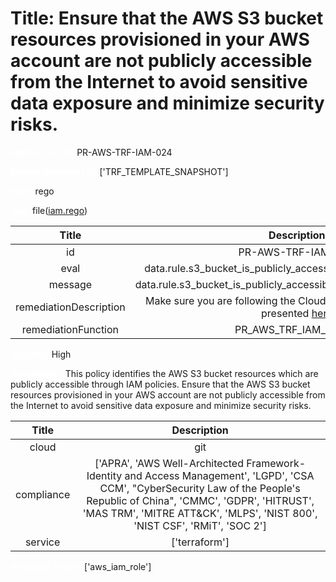 



# Title: Ensure that the AWS S3 bucket resources provisioned in your AWS account are not publicly accessible from the Internet to avoid sensitive data exposure and minimize security risks.


***<font color="white">Master Test Id:</font>*** PR-AWS-TRF-IAM-024

***<font color="white">Master Snapshot Id:</font>*** ['TRF_TEMPLATE_SNAPSHOT']

***<font color="white">type:</font>*** rego

***<font color="white">rule:</font>*** file([iam.rego])  
  
  
  
  

|Title|Description|
| :---: | :---: |
|id|PR-AWS-TRF-IAM-024|
|eval|data.rule.s3_bucket_is_publicly_accessible_through_iam_policies|
|message|data.rule.s3_bucket_is_publicly_accessible_through_iam_policies_err|
|remediationDescription|Make sure you are following the Cloudformation template format presented <a href='https://registry.terraform.io/providers/hashicorp/aws/latest/docs/resources/iam_role' target='_blank'>here</a>|
|remediationFunction|PR_AWS_TRF_IAM_024.py|


***<font color="white">Severity:</font>*** High

***<font color="white">Description:</font>*** This policy identifies the AWS S3 bucket resources which are publicly accessible through IAM policies. Ensure that the AWS S3 bucket resources provisioned in your AWS account are not publicly accessible from the Internet to avoid sensitive data exposure and minimize security risks.  
  
  

|Title|Description|
| :---: | :---: |
|cloud|git|
|compliance|['APRA', 'AWS Well-Architected Framework-Identity and Access Management', 'LGPD', 'CSA CCM', "CyberSecurity Law of the People's Republic of China", 'CMMC', 'GDPR', 'HITRUST', 'MAS TRM', 'MITRE ATT&CK', 'MLPS', 'NIST 800', 'NIST CSF', 'RMiT', 'SOC 2']|
|service|['terraform']|


***<font color="white">Resource Types:</font>*** ['aws_iam_role']


[iam.rego]: https://github.com/prancer-io/prancer-compliance-test/tree/master/aws/terraform/iam.rego
